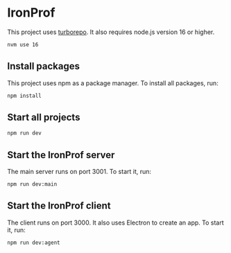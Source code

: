 # IronProf

This project uses [turborepo](https://turborepo.org/). It also requires node.js version 16 or higher.

```bash
nvm use 16
```

## Install packages

This project uses npm as a package manager. To install all packages, run:

```bash
npm install
```

## Start all projects

```bash
npm run dev
```

## Start the IronProf server

The main server runs on port 3001. To start it, run:

```bash
npm run dev:main
```

## Start the IronProf client

The client runs on port 3000. It also uses Electron to create an app. To start it, run:

```bash
npm run dev:agent
```
